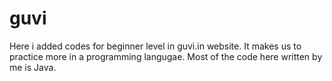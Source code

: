 # guvi
Here i added codes for beginner level in guvi.in website. 
It makes us to practice more in a programming langugae. Most of the code here written by me is Java.
